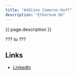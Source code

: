 ```yaml
---
title: "Addison Cameron-Huff"
description: "Ethereum OG"
---
```


{{ page.description }}

??? to ???

## Links
- [LinkedIn](https://www.linkedin.com/in/addisoncameronhuff/)
